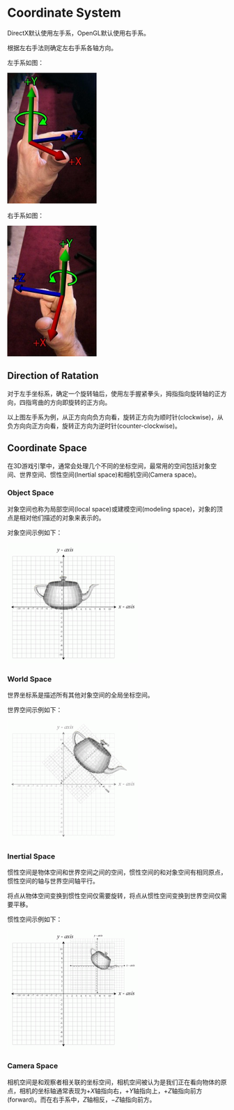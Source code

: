 # Coordinate System

DirectX默认使用左手系，OpenGL默认使用右手系。

根据左右手法则确定左右手系各轴方向。

左手系如图：

![left-hand-rule](Assets\left-hand-rule.jpg)

右手系如图：

<img src="Assets\right-hand-rule.jpg" alt="right-hand-rule"  />

## Direction of Ratation

对于左手坐标系，确定一个旋转轴后，使用左手握紧拳头，拇指指向旋转轴的正方向，四指弯曲的方向即旋转的正方向。

以上图左手系为例，从正方向向负方向看，旋转正方向为顺时针(clockwise)，从负方向向正方向看，旋转正方向为逆时针(counter-clockwise)。

## Coordinate Space

在3D游戏引擎中，通常会处理几个不同的坐标空间，最常用的空间包括对象空间、世界空间、惯性空间(Inertial space)和相机空间(Camera space)。

### Object Space

对象空间也称为局部空间(local space)或建模空间(modeling space)，对象的顶点是相对他们描述的对象来表示的。

对象空间示例如下：

<img src="Assets\LocalSpaceCoordinateSystem.png" alt="Object Space"  />

### World Space

世界坐标系是描述所有其他对象空间的全局坐标空间。

世界空间示例如下：

<img src="Assets\WorldSpaceCoordinateSystem.png" alt="World Space"  />

### Inertial Space

惯性空间是物体空间和世界空间之间的空间，惯性空间的和对象空间有相同原点，惯性空间的轴与世界空间轴平行。

将点从物体空间变换到惯性空间仅需要旋转，将点从惯性空间变换到世界空间仅需要平移。

惯性空间示例如下：

<img src="Assets\IntertialSpaceCoordinateSystem.png" alt="Intertial space"  />

### Camera Space

相机空间是和观察者相关联的坐标空间，相机空间被认为是我们正在看向物体的原点，相机的坐标轴通常表现为$+X$轴指向右，$+Y$轴指向上，$+Z$轴指向前方(forward)。而在右手系中，$Z$轴相反，$-Z$轴指向前方。
